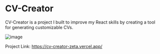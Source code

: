 # CV-Creator

CV-Creator is a project I built to improve my React skills by creating a tool for generating customizable CVs.

![image](https://github.com/user-attachments/assets/fd4d4932-b8c6-4260-ad93-ab2aecf127a2)

Project Link: https://cv-creator-zeta.vercel.app/
